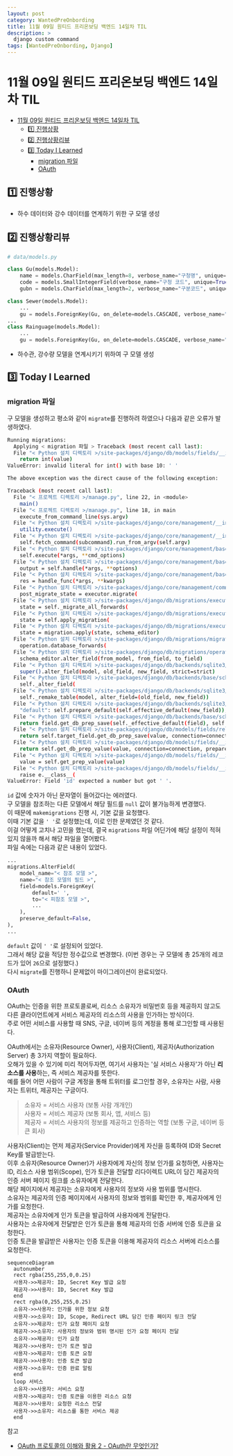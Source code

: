 ```yaml
---
layout: post
category: WantedPreOnbording
title: 11월 09일 원티드 프리온보딩 백엔드 14일차 TIL
description: >
  django custom command
tags: [WantedPreOnbording, Django]
---
```


# 11월 09일 원티드 프리온보딩 백엔드 14일차 TIL

- [11월 09일 원티드 프리온보딩 백엔드 14일차 TIL](#11월-09일-원티드-프리온보딩-백엔드-14일차-til)
  - [1️⃣ 진행상황](#1️⃣진행상황)
  - [2️⃣ 진행상황리뷰](#2️⃣진행상황리뷰)
  - [3️⃣ Today I Learned](#3️⃣today-i-learned)
    - [migration 파일](#migration-파일)
    - [OAuth](#oauth)

## 1️⃣ 진행상황

- 하수 데이터와 강수 데이터를 연계하기 위한 구 모델 생성

## 2️⃣ 진행상황리뷰

```python
# data/models.py

class Gu(models.Model):
    name = models.CharField(max_length=8, verbose_name="구청명", unique=True)
    code = models.SmallIntegerField(verbose_name="구청 코드", unique=True, null=True)
    gubn = models.CharField(max_length=2, verbose_name="구분코드", unique=True, null=True)

class Sewer(models.Model):
    ...
    gu = models.ForeignKey(Gu, on_delete=models.CASCADE, verbose_name="구청")
...
class Rainguage(models.Model):
    ...
    gu = models.ForeignKey(Gu, on_delete=models.CASCADE, verbose_name="구청")

```
- 하수관, 강수량 모델을 연계시키기 위하여 구 모델 생성


## 3️⃣ Today I Learned

### migration 파일

구 모델을 생성하고 평소와 같이 `migrate`를 진행하려 하였으나 다음과 같은 오류가 발생하였다.
```bash
Running migrations:
  Applying < migration 파일 > Traceback (most recent call last):
  File "< Python 설치 디렉토리 >/site-packages/django/db/models/fields/__init__.py", line 2018, in get_prep_value
    return int(value)
ValueError: invalid literal for int() with base 10: ' '

The above exception was the direct cause of the following exception:

Traceback (most recent call last):
  File "< 프로젝트 디렉토리 >/manage.py", line 22, in <module>
    main()
  File "< 프로젝트 디렉토리 >/manage.py", line 18, in main
    execute_from_command_line(sys.argv)
  File "< Python 설치 디렉토리 >/site-packages/django/core/management/__init__.py", line 446, in execute_from_command_line
    utility.execute()
  File "< Python 설치 디렉토리 >/site-packages/django/core/management/__init__.py", line 440, in execute
    self.fetch_command(subcommand).run_from_argv(self.argv)
  File "< Python 설치 디렉토리 >/site-packages/django/core/management/base.py", line 402, in run_from_argv
    self.execute(*args, **cmd_options)
  File "< Python 설치 디렉토리 >/site-packages/django/core/management/base.py", line 448, in execute
    output = self.handle(*args, **options)
  File "< Python 설치 디렉토리 >/site-packages/django/core/management/base.py", line 96, in wrapped
    res = handle_func(*args, **kwargs)
  File "< Python 설치 디렉토리 >/site-packages/django/core/management/commands/migrate.py", line 349, in handle
    post_migrate_state = executor.migrate(
  File "< Python 설치 디렉토리 >/site-packages/django/db/migrations/executor.py", line 135, in migrate
    state = self._migrate_all_forwards(
  File "< Python 설치 디렉토리 >/site-packages/django/db/migrations/executor.py", line 167, in _migrate_all_forwards
    state = self.apply_migration(
  File "< Python 설치 디렉토리 >/site-packages/django/db/migrations/executor.py", line 252, in apply_migration
    state = migration.apply(state, schema_editor)
  File "< Python 설치 디렉토리 >/site-packages/django/db/migrations/migration.py", line 130, in apply
    operation.database_forwards(
  File "< Python 설치 디렉토리 >/site-packages/django/db/migrations/operations/fields.py", line 235, in database_forwards
    schema_editor.alter_field(from_model, from_field, to_field)
  File "< Python 설치 디렉토리 >/site-packages/django/db/backends/sqlite3/schema.py", line 174, in alter_field
    super().alter_field(model, old_field, new_field, strict=strict)
  File "< Python 설치 디렉토리 >/site-packages/django/db/backends/base/schema.py", line 788, in alter_field
    self._alter_field(
  File "< Python 설치 디렉토리 >/site-packages/django/db/backends/sqlite3/schema.py", line 457, in _alter_field
    self._remake_table(model, alter_field=(old_field, new_field))
  File "< Python 설치 디렉토리 >/site-packages/django/db/backends/sqlite3/schema.py", line 248, in _remake_table
    "default": self.prepare_default(self.effective_default(new_field)),
  File "< Python 설치 디렉토리 >/site-packages/django/db/backends/base/schema.py", line 425, in effective_default
    return field.get_db_prep_save(self._effective_default(field), self.connection)
  File "< Python 설치 디렉토리 >/site-packages/django/db/models/fields/related.py", line 1146, in get_db_prep_save
    return self.target_field.get_db_prep_save(value, connection=connection)
  File "< Python 설치 디렉토리 >/site-packages/django/db/models/fields/__init__.py", line 925, in get_db_prep_save
    return self.get_db_prep_value(value, connection=connection, prepared=False)
  File "< Python 설치 디렉토리 >/site-packages/django/db/models/fields/__init__.py", line 2703, in get_db_prep_value
    value = self.get_prep_value(value)
  File "< Python 설치 디렉토리 >/site-packages/django/db/models/fields/__init__.py", line 2020, in get_prep_value
    raise e.__class__(
ValueError: Field 'id' expected a number but got ' '.
```
`id` 값에 숫자가 아닌 문자열이 들어갔다는 에러였다.  
구 모델을 참조하는 다른 모델에서 해당 필드를 `null` 값이 불가능하게 변경했다.  
이 때문에 `makemigrations` 진행 시, 기본 값을 요청했다.  
이때 기본 값을 `' '`로 설정했는데, 이로 인한 문제였던 것 같다.  
이걸 어떻게 고치나 고민을 했는데, 결국 `migrations` 파일 어딘가에 해당 설정이 적혀 있지 않을까 해서 해당 파일을 열어봤다.  
파일 속에는 다음과 같은 내용이 있었다.
```python
...
migrations.AlterField(
    model_name="< 참조 모델 >",
    name="< 참조 모델의 필드 >",
    field=models.ForeignKey(
        default=' ',
        to="< 피참조 모델 >",
        ...
    ),
    preserve_default=False,
),
...
```
`default` 값이 `' '`로 설정되어 있었다.  
그래서 해당 값을 적당한 정수값으로 변경했다. (이번 경우는 구 모델에 총 25개의 레코드가 있어 `26`으로 설정했다.)  
다시 `migrate`를 진행하니 문제없이 마이그레이션이 완료되었다.  

### OAuth

OAuth는 인증을 위한 프로토콜로써, 리소스 소유자가 비밀번호 등을 제공하지 않고도 다른 클라이언트에게 서비스 제공자의 리소스의 사용을 인가하는 방식이다.  
주로 어떤 서비스를 사용할 때 SNS, 구글, 네이버 등의 계정을 통해 로그인할 때 사용된다.

OAuth에서는 소유자(Resource Owner), 사용자(Client), 제공자(Authorization Server) 총 3가지 역할이 필요하다.  
오해가 있을 수 있기에 미리 적어두자면, 여기서 사용자는 '실 서비스 사용자'가 아닌 **리소스를 사용**하는, 즉 서비스 제공자를 뜻한다.  
예를 들어 어떤 사람이 구글 계정을 통해 트위터를 로그인할 경우, 소유자는 사람, 사용자는 트위터, 제공자는 구글이다.
> 소유자 = 서비스 사용자 (보통 사람 개개인)  
> 사용자 = 서비스 제공자 (보통 회사, 앱, 서비스 등)  
> 제공자 = 서비스 사용자의 정보를 제공하고 인증하는 역할 (보통 구글, 네이버 등 큰 회사)

사용자(Client)는 먼저 제공자(Service Provider)에게 자신을 등록하여 ID와 Secret Key를 발급받는다.  
이후 소유자(Resource Owner)가 사용자에게 자신의 정보 인가를 요청하면, 사용자는 ID, 리소스 사용 범위(Scope), 인가 토큰을 전달할 리다이렉트 URL이 담긴 제공자의 인증 서버 페이지 링크를 소유자에게 전달한다.  
해당 페이지에서 제공자는 소유자에게 사용자의 정보와 사용 범위를 명시한다.  
소유자는 제공자의 인증 페이지에서 사용자의 정보와 범위를 확인한 후, 제공자에게 인가를 요청한다.  
제공자는 소유자에게 인가 토큰을 발급하여 사용자에게 전달한다.  
사용자는 소유자에게 전달받은 인가 토큰을 통해 제공자의 인증 서버에 인증 토큰을 요청한다.  
인증 토큰을 발급받은 사용자는 인증 토큰을 이용해 제공자의 리소스 서버에 리소스를 요청한다.  


```mermaid
sequenceDiagram
  autonumber
  rect rgba(255,255,0,0.25)
  사용자->>제공자: ID, Secret Key 발급 요청
  제공자->>사용자: ID, Secret Key 발급
  end
  rect rgba(0,255,255,0.25)
  소유자->>사용자: 인가를 위한 정보 요청
  사용자->>소유자: ID, Scope, Redirect URL 담긴 인증 페이지 링크 전달
  소유자->>제공자: 인가 요청 페이지 요청
  제공자->>소유자: 사용자의 정보와 범위 명시된 인가 요청 페이지 전달
  소유자->>제공자: 인가 요청
  제공자->>사용자: 인가 토큰 발급
  사용자->>제공자: 인증 토큰 요청
  제공자->>사용자: 인증 토큰 발급
  사용자->>소유자: 인증 완료 알림
  end
  loop 서비스
  소유자->>사용자: 서비스 요청
  사용자->>제공자: 인증 토큰을 이용한 리소스 요청
  제공자->>사용자: 요청한 리소스 전달
  사용자->>소유자: 리소스를 통한 서비스 제공
  end
```


참고
 - [OAuth 프로토콜의 이해와 활용 2 - OAuth란 무엇인가?](https://gdtbgl93.tistory.com/180)
